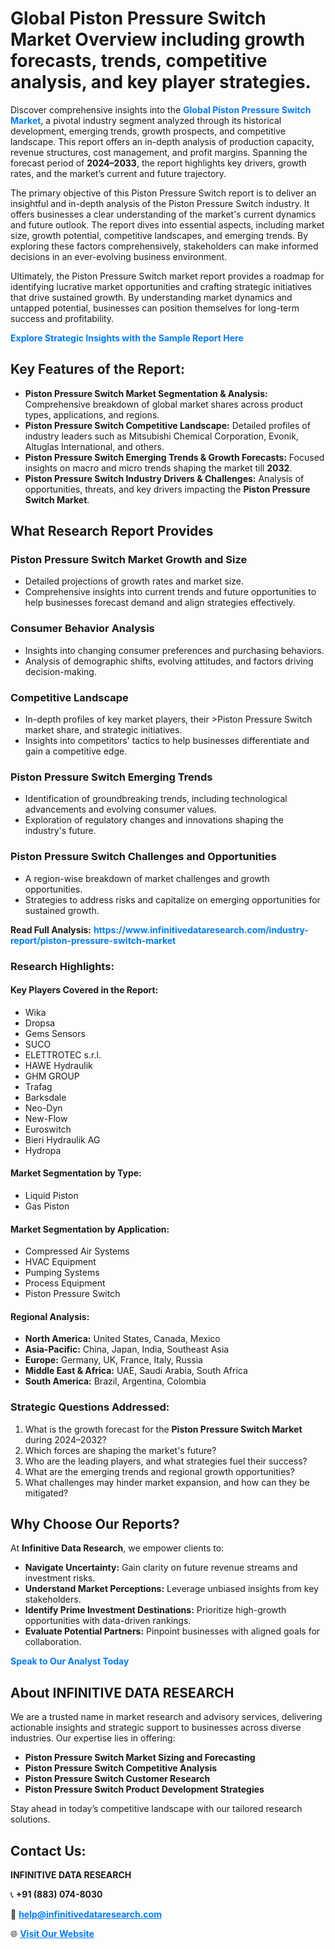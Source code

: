 <h1>Global Piston Pressure Switch Market Overview including growth forecasts, trends, competitive analysis, and key player strategies.</h1>
<p>
Discover comprehensive insights into the 
<a href="https://www.infinitivedataresearch.com/industry-report/piston-pressure-switch-market" rel="dofollow" style="color: #007BFF; text-decoration: none;"><strong>Global Piston Pressure Switch Market</strong></a>, a pivotal industry segment analyzed through its historical development, emerging trends, growth prospects, and competitive landscape. This report offers an in-depth analysis of production capacity, revenue structures, cost management, and profit margins. Spanning the forecast period of <strong>2024–2033</strong>, the report highlights key drivers, growth rates, and the market’s current and future trajectory.
</p>
<p>
The primary objective of this Piston Pressure Switch report is to deliver an insightful and in-depth analysis of the Piston Pressure Switch industry. It offers businesses a clear understanding of the market's current dynamics and future outlook. The report dives into essential aspects, including market size, growth potential, competitive landscapes, and emerging trends. By exploring these factors comprehensively, stakeholders can make informed decisions in an ever-evolving business environment.
</p>
<p>
Ultimately, the Piston Pressure Switch market report provides a roadmap for identifying lucrative market opportunities and crafting strategic initiatives that drive sustained growth. By understanding market dynamics and untapped potential, businesses can position themselves for long-term success and profitability.
</p>
<p>
<a href="https://www.infinitivedataresearch.com/request-sample/reportId=112588" style="color: #007BFF; text-decoration: none;"><strong>Explore Strategic Insights with the Sample Report Here</strong></a>
</p>

<h2>Key Features of the Report:</h2>
<ul>
<li><strong>Piston Pressure Switch Market Segmentation & Analysis:</strong> Comprehensive breakdown of global market shares across product types, applications, and regions.</li>
<li><strong>Piston Pressure Switch Competitive Landscape:</strong> Detailed profiles of industry leaders such as Mitsubishi Chemical Corporation, Evonik, Altuglas International, and others.</li>
<li><strong>Piston Pressure Switch Emerging Trends & Growth Forecasts:</strong> Focused insights on macro and micro trends shaping the market till <strong>2032</strong>.</li>
<li><strong>Piston Pressure Switch Industry Drivers & Challenges:</strong> Analysis of opportunities, threats, and key drivers impacting the <strong>Piston Pressure Switch Market</strong>.</li>
</ul>

<h2>What Research Report Provides</h2>
<h3>Piston Pressure Switch Market Growth and Size</h3>
<ul>
<li>Detailed projections of growth rates and market size.</li>
<li>Comprehensive insights into current trends and future opportunities to help businesses forecast demand and align strategies effectively.</li>
</ul>

<h3>Consumer Behavior Analysis</h3>
<ul>
<li>Insights into changing consumer preferences and purchasing behaviors.</li>
<li>Analysis of demographic shifts, evolving attitudes, and factors driving decision-making.</li>
</ul>

<h3>Competitive Landscape</h3>
<ul>
<li>In-depth profiles of key market players, their >Piston Pressure Switch market share, and strategic initiatives.</li>
<li>Insights into competitors' tactics to help businesses differentiate and gain a competitive edge.</li>
</ul>

<h3>Piston Pressure Switch Emerging Trends</h3>
<ul>
<li>Identification of groundbreaking trends, including technological advancements and evolving consumer values.</li>
<li>Exploration of regulatory changes and innovations shaping the industry's future.</li>
</ul>

<h3>Piston Pressure Switch Challenges and Opportunities</h3>
<ul>
<li>A region-wise breakdown of market challenges and growth opportunities.</li>
<li>Strategies to address risks and capitalize on emerging opportunities for sustained growth.</li>
</ul>
<p><strong>Read Full Analysis:</strong> <a href="https://www.infinitivedataresearch.com/industry-report/piston-pressure-switch-market" rel="dofollow" style="color: #007BFF; text-decoration: none;"><strong>https://www.infinitivedataresearch.com/industry-report/piston-pressure-switch-market</strong></a></p>
<h3>Research Highlights:</h3>
<h4>Key Players Covered in the Report:</h4>
<ul><li>Wika</li><li>Dropsa</li><li>Gems Sensors</li><li>SUCO</li><li>ELETTROTEC s.r.l.</li><li>HAWE Hydraulik</li><li>GHM GROUP</li><li>Trafag</li><li>Barksdale</li><li>Neo-Dyn</li><li>New-Flow</li><li>Euroswitch</li><li>Bieri Hydraulik AG</li><li>Hydropa</li></ul>
<h4>Market Segmentation by Type:</h4>
<ul><li>Liquid Piston</li><li>Gas Piston</li></ul>
<h4>Market Segmentation by Application:</h4>
<ul><li>Compressed Air Systems</li><li>HVAC Equipment</li><li>Pumping Systems</li><li>Process Equipment</li><li>Piston Pressure Switch</li></ul>

<h4>Regional Analysis:</h4>
<ul>
<li><strong>North America:</strong> United States, Canada, Mexico</li>
<li><strong>Asia-Pacific:</strong> China, Japan, India, Southeast Asia</li>
<li><strong>Europe:</strong> Germany, UK, France, Italy, Russia</li>
<li><strong>Middle East & Africa:</strong> UAE, Saudi Arabia, South Africa</li>
<li><strong>South America:</strong> Brazil, Argentina, Colombia</li>
</ul>

<h3>Strategic Questions Addressed:</h3>
<ol>
<li>What is the growth forecast for the <strong>Piston Pressure Switch Market</strong> during 2024–2032?</li>
<li>Which forces are shaping the market's future?</li>
<li>Who are the leading players, and what strategies fuel their success?</li>
<li>What are the emerging trends and regional growth opportunities?</li>
<li>What challenges may hinder market expansion, and how can they be mitigated?</li>
</ol>

<h2>Why Choose Our Reports?</h2>
<p>At <strong>Infinitive Data Research</strong>, we empower clients to:</p>
<ul>
<li><strong>Navigate Uncertainty:</strong> Gain clarity on future revenue streams and investment risks.</li>
<li><strong>Understand Market Perceptions:</strong> Leverage unbiased insights from key stakeholders.</li>
<li><strong>Identify Prime Investment Destinations:</strong> Prioritize high-growth opportunities with data-driven rankings.</li>
<li><strong>Evaluate Potential Partners:</strong> Pinpoint businesses with aligned goals for collaboration.</li>
</ul>
<p><a href="https://www.infinitivedataresearch.com/industry-report/piston-pressure-switch-market" rel="dofollow" style="color: #007BFF; text-decoration: none;"><strong>Speak to Our Analyst Today</strong></a></p>

<h2>About INFINITIVE DATA RESEARCH</h2>
<p>We are a trusted name in market research and advisory services, delivering actionable insights and strategic support to businesses across diverse industries. Our expertise lies in offering:</p>
<ul>
<li><strong>Piston Pressure Switch Market Sizing and Forecasting</strong></li>
<li><strong>Piston Pressure Switch Competitive Analysis</strong></li>
<li><strong>Piston Pressure Switch Customer Research</strong></li>
<li><strong>Piston Pressure Switch Product Development Strategies</strong></li>
</ul>
<p>Stay ahead in today’s competitive landscape with our tailored research solutions.</p>

<h2>Contact Us:</h2>
<p><strong>INFINITIVE DATA RESEARCH</strong></p>
<p>📞 <strong>+91 (883) 074-8030</strong></p>
<p>📧 <strong><a href="mailto:help@infinitivedataresearch.com" style="color: #007BFF;">help@infinitivedataresearch.com</a></strong></p>
<p>🌐 <strong><a href="https://www.infinitivedataresearch.com" rel="dofollow" style="color: #007BFF;">Visit Our Website</a></strong></p>